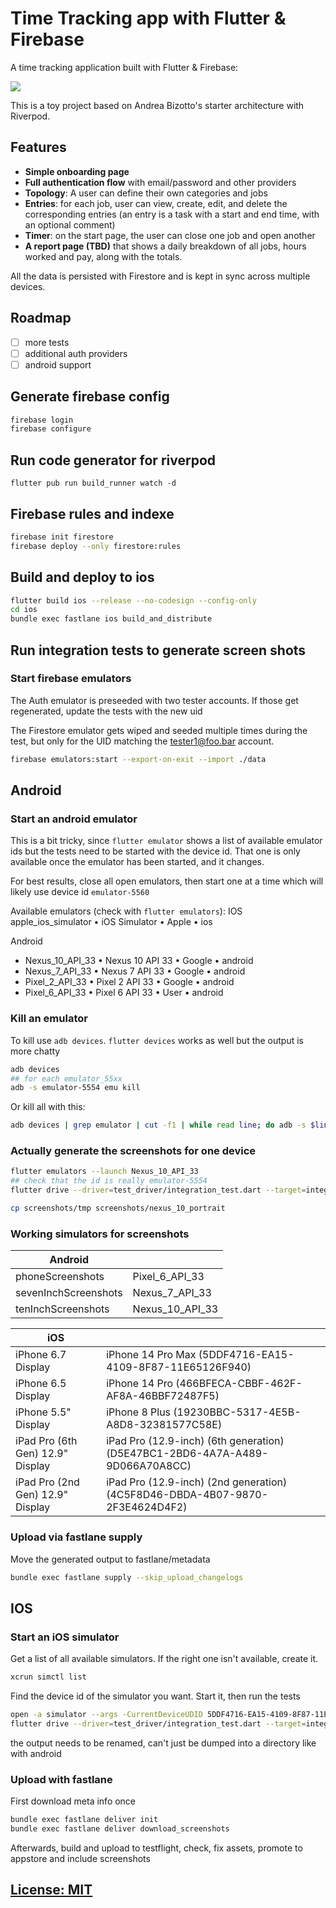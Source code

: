 # Time Tracking app with Flutter & Firebase

A time tracking application built with Flutter & Firebase:

![](/.github/images/time-tracker-screenshots.png)

This is a toy project based on Andrea Bizotto's starter architecture with Riverpod.

## Features

- **Simple onboarding page**
- **Full authentication flow** with email/password and other providers
- **Topology**: A user can define their own categories and jobs
- **Entries**: for each job, user can view, create, edit, and delete the corresponding entries (an
  entry is a task with a start and end time, with an optional comment)
- **Timer**: on the start page, the user can close one job and open another
- **A report page (TBD)** that shows a daily breakdown of all jobs, hours worked and pay, along with
  the totals.

All the data is persisted with Firestore and is kept in sync across multiple devices.

## Roadmap

- [ ] more tests
- [ ] additional auth providers
- [ ] android support

## Generate firebase config

```bash
firebase login
firebase configure
```

## Run code generator for riverpod

```
flutter pub run build_runner watch -d
```

## Firebase rules and indexe

```bash
firebase init firestore 
firebase deploy --only firestore:rules
```

## Build and deploy to ios

```bash
flutter build ios --release --no-codesign --config-only
cd ios
bundle exec fastlane ios build_and_distribute  
```

## Run integration tests to generate screen shots

### Start firebase emulators

The Auth emulator is preseeded with two tester accounts. If those get regenerated, update the tests
with the new uid

The Firestore emulator gets wiped and seeded multiple times during the test, but only for the UID
matching the tester1@foo.bar account.

```bash
firebase emulators:start --export-on-exit --import ./data
```

## Android

### Start an android  emulator

This is a bit tricky, since `flutter emulator` shows a list of available emulator ids but the tests
need to be started with the device id. That one is only available once the emulator has been
started, and it changes.

For best results, close all open emulators, then start one at a time which will likely use device
id `emulator-5560`

Available emulators (check with `flutter emulators`):
IOS
apple_ios_simulator • iOS Simulator   • Apple  • ios

Android
* Nexus_10_API_33     • Nexus 10 API 33 • Google • android
* Nexus_7_API_33      • Nexus 7 API 33  • Google • android
* Pixel_2_API_33      • Pixel 2 API 33  • Google • android
* Pixel_6_API_33      • Pixel 6 API 33  • User   • android

### Kill an emulator

To kill use `adb devices`. `flutter devices` works as well but the output is more chatty

```bash
adb devices
## for each emulator_55xx
adb -s emulator-5554 emu kill 
```
Or kill all with this:
```bash
adb devices | grep emulator | cut -f1 | while read line; do adb -s $line emu kill; done
```

### Actually generate the screenshots for one device
```bash
flutter emulators --launch Nexus_10_API_33 
## check that the id is really emulator-5554
flutter drive --driver=test_driver/integration_test.dart --target=integration_test/screenshots_test.dart -d emulator-5554

cp screenshots/tmp screenshots/nexus_10_portrait

```

### Working simulators for screenshots
| Android              |                 |
|----------------------|-----------------|
| phoneScreenshots     | Pixel_6_API_33  |
| sevenInchScreenshots | Nexus_7_API_33  |
| tenInchScreenshots   | Nexus_10_API_33 |

| iOS                              |                                                                              |
|----------------------------------|------------------------------------------------------------------------------|
| iPhone 6.7 Display               | iPhone 14 Pro Max (5DDF4716-EA15-4109-8F87-11E65126F940)                     |
| iPhone 6.5 Display               | iPhone 14 Pro (466BFECA-CBBF-462F-AF8A-46BBF72487F5)                         |
| iPhone 5.5" Display              | iPhone 8 Plus (19230BBC-5317-4E5B-A8D8-32381577C58E)                         |
| iPad Pro (6th Gen) 12.9" Display | iPad Pro (12.9-inch) (6th generation) (D5E47BC1-2BD6-4A7A-A489-9D066A70A8CC) |
| iPad Pro (2nd Gen) 12.9" Display | iPad Pro (12.9-inch) (2nd generation) (4C5F8D46-DBDA-4B07-9870-2F3E4624D4F2) |


### Upload via fastlane supply

Move the generated output to fastlane/metadata

```bash
bundle exec fastlane supply --skip_upload_changelogs
```


## IOS

### Start an iOS simulator

Get a list of all available simulators. If the right one isn't available, create it.

```bash
xcrun simctl list
```

Find the device id of the simulator you want. Start it, then run the tests
```bash
open -a simulator --args -CurrentDeviceUDID 5DDF4716-EA15-4109-8F87-11E65126F940
flutter drive --driver=test_driver/integration_test.dart --target=integration_test/screenshots_test.dart -d 5DDF4716-EA15-4109-8F87-11E65126F940
```

the output needs to be renamed, can't just be dumped into a directory like with android

### Upload with fastlane

First download meta info once
```bash
bundle exec fastlane deliver init
bundle exec fastlane deliver download_screenshots
```

Afterwards, build and upload to testflight, check, fix assets, promote to appstore 
and include screenshots


## [License: MIT](LICENSE.md)
